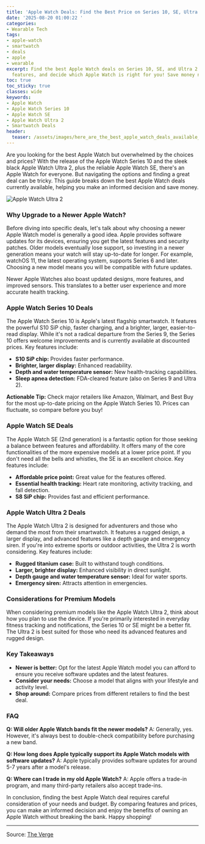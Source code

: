 ```yaml
---
title: 'Apple Watch Deals: Find the Best Price on Series 10, SE, Ultra 2'
date: '2025-08-20 01:00:22 '
categories:
- Wearable Tech
tags:
- apple-watch
- smartwatch
- deals
- apple
- wearable
excerpt: Find the best Apple Watch deals on Series 10, SE, and Ultra 2. Compare prices,
  features, and decide which Apple Watch is right for you! Save money now.
toc: true
toc_sticky: true
classes: wide
keywords:
- Apple Watch
- Apple Watch Series 10
- Apple Watch SE
- Apple Watch Ultra 2
- Smartwatch Deals
header:
  teaser: /assets/images/here_are_the_best_apple_watch_deals_available_righ_20250820010021.jpg
---
```


Are you looking for the best Apple Watch but overwhelmed by the choices and prices? With the release of the Apple Watch Series 10 and the sleek black Apple Watch Ultra 2, plus the reliable Apple Watch SE, there's an Apple Watch for everyone. But navigating the options and finding a great deal can be tricky. This guide breaks down the best Apple Watch deals currently available, helping you make an informed decision and save money. 

![Apple Watch Ultra 2](https://platform.theverge.com/wp-content/uploads/sites/2/chorus/uploads/chorus_asset/file/25622607/247272_Apple_Watch_Ultra_2_Black_AKrales_0240.jpg?quality=90&strip=all&crop=0,0,100,100)

### Why Upgrade to a Newer Apple Watch?

Before diving into specific deals, let's talk about why choosing a newer Apple Watch model is generally a good idea. Apple provides software updates for its devices, ensuring you get the latest features and security patches. Older models eventually lose support, so investing in a newer generation means your watch will stay up-to-date for longer. For example, watchOS 11, the latest operating system, supports Series 6 and later. Choosing a new model means you will be compatible with future updates.

Newer Apple Watches also boast updated designs, more features, and improved sensors. This translates to a better user experience and more accurate health tracking.

### Apple Watch Series 10 Deals

The Apple Watch Series 10 is Apple's latest flagship smartwatch. It features the powerful S10 SiP chip, faster charging, and a brighter, larger, easier-to-read display. While it's not a radical departure from the Series 9, the Series 10 offers welcome improvements and is currently available at discounted prices. Key features include:

*   **S10 SiP chip:** Provides faster performance.
*   **Brighter, larger display:** Enhanced readability.
*   **Depth and water temperature sensor:** New health-tracking capabilities.
*   **Sleep apnea detection:** FDA-cleared feature (also on Series 9 and Ultra 2).

**Actionable Tip:** Check major retailers like Amazon, Walmart, and Best Buy for the most up-to-date pricing on the Apple Watch Series 10. Prices can fluctuate, so compare before you buy!

### Apple Watch SE Deals

The Apple Watch SE (2nd generation) is a fantastic option for those seeking a balance between features and affordability. It offers many of the core functionalities of the more expensive models at a lower price point. If you don't need all the bells and whistles, the SE is an excellent choice. Key features include:

*   **Affordable price point:** Great value for the features offered.
*   **Essential health tracking:** Heart rate monitoring, activity tracking, and fall detection.
*   **S8 SiP chip:** Provides fast and efficient performance.

### Apple Watch Ultra 2 Deals

The Apple Watch Ultra 2 is designed for adventurers and those who demand the most from their smartwatch. It features a rugged design, a larger display, and advanced features like a depth gauge and emergency siren. If you're into extreme sports or outdoor activities, the Ultra 2 is worth considering. Key features include:

*   **Rugged titanium case:** Built to withstand tough conditions.
*   **Larger, brighter display:** Enhanced visibility in direct sunlight.
*   **Depth gauge and water temperature sensor:** Ideal for water sports.
*   **Emergency siren:** Attracts attention in emergencies.

### Considerations for Premium Models

When considering premium models like the Apple Watch Ultra 2, think about how you plan to use the device. If you're primarily interested in everyday fitness tracking and notifications, the Series 10 or SE might be a better fit. The Ultra 2 is best suited for those who need its advanced features and rugged design.

### Key Takeaways

*   **Newer is better:** Opt for the latest Apple Watch model you can afford to ensure you receive software updates and the latest features.
*   **Consider your needs:** Choose a model that aligns with your lifestyle and activity level.
*   **Shop around:** Compare prices from different retailers to find the best deal.

### FAQ

**Q: Will older Apple Watch bands fit the newer models?**
A: Generally, yes. However, it's always best to double-check compatibility before purchasing a new band.

**Q: How long does Apple typically support its Apple Watch models with software updates?**
A: Apple typically provides software updates for around 5-7 years after a model's release.

**Q: Where can I trade in my old Apple Watch?**
A: Apple offers a trade-in program, and many third-party retailers also accept trade-ins.

In conclusion, finding the best Apple Watch deal requires careful consideration of your needs and budget. By comparing features and prices, you can make an informed decision and enjoy the benefits of owning an Apple Watch without breaking the bank. Happy shopping!

---

Source: [The Verge](https://www.theverge.com/21289209/best-apple-watch-deals)
